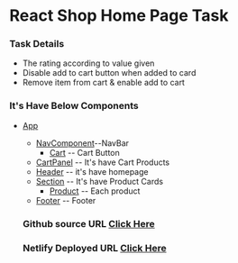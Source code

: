 # React Shop Home Page Task

### Task Details

- The rating according to value given
- Disable add to cart button when added to card
- Remove item from cart & enable add to cart

### It's Have Below Components

- [App](./src/App.jsx)

  - [NavComponent](./src/components/NavComponent.jsx)--NavBar
    - [Cart](./src/components/Cart.jsx) -- Cart Button
  - [CartPanel](./src/components/CartPanel.jsx) -- It's have Cart Products
  - [Header](./src/components/Header.jsx) -- it's have homepage
  - [Section](./src/components/Section.jsx) -- It's have Product Cards
    - [Product](.src/components/ProductItem.jsx) -- Each product
  - [Footer](./src/components/Footer.jsx) -- Footer

  ### Github source URL [Click Here](https://github.com/LoordhuJeyakumar/React-App/tree/shop-homepage)

  ### Netlify Deployed URL [Click Here](https://react-shop-homepage-and-cart.netlify.app/)
